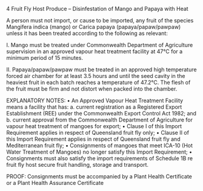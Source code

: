 4
Fruit Fly Host Produce – Disinfestation of Mango and Papaya with Heat

A person must not import, or cause to be imported, any fruit of the species
Mangifera indica (mango) or Carica papaya (papaya/papaw/pawpaw) unless it has been
treated according to the following as relevant:

I.
Mango must be treated under Commonwealth Department of Agriculture
supervision in an approved vapour heat treatment facility at 47°C for a minimum
period of 15 minutes.

II.
Papaya/papaw/pawpaw must be treated in an approved high temperature forced air
chamber for at least 3.5 hours and until the seed cavity in the heaviest fruit in each
batch reaches a temperature of 47.2°C. The flesh of the fruit must be firm and not
distort when packed into the chamber.

EXPLANATORY NOTES:
•
An Approved Vapour Heat Treatment Facility means a facility that has:
a. current registration as a Registered Export Establishment (REE) under the
Commonwealth Export Control Act 1982; and
b. current approval from the Commonwealth Department of Agriculture for vapour
heat treatment of mangoes for export;
•
Clause I of this Import Requirement applies in respect of Queensland fruit fly only;
•
Clause II of this Import Requirement applies in respect of Queensland fruit fly and
Mediterranean fruit fly;
•
Consignments of mangoes that meet ICA-10 (Hot Water Treatment of Mangoes) no
longer satisfy this Import Requirement;
•
Consignments must also satisfy the import requirements of Schedule 1B re fruit fly
host secure fruit handling, storage and transport.

PROOF:
Consignments must be accompanied by a Plant Health Certificate or a
Plant Health Assurance Certificate
